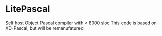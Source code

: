 # LitePascal
Self host Object Pascal compiler with &lt; 8000 sloc
This code is based on XD-Pascal, but will be remanufatured
